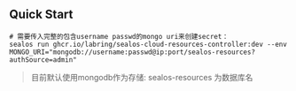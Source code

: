 ## Quick Start

```shell
# 需要传入完整的包含username passwd的mongo uri来创建secret：
sealos run ghcr.io/labring/sealos-cloud-resources-controller:dev --env MONGO_URI="mongodb://username:passwd@ip:port/sealos-resources?authSource=admin"
```

> 目前默认使用mongodb作为存储: sealos-resources 为数据库名